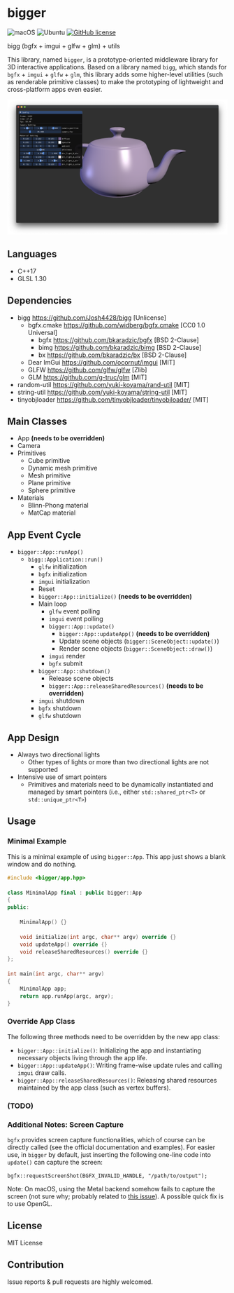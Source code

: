 # bigger

![macOS](https://github.com/yuki-koyama/bigger/workflows/macOS/badge.svg)
![Ubuntu](https://github.com/yuki-koyama/bigger/workflows/Ubuntu/badge.svg)
[![GitHub license](https://img.shields.io/github/license/yuki-koyama/bigger)](https://github.com/yuki-koyama/bigger/blob/master/LICENSE)

bigg (bgfx + imgui + glfw + glm) + utils

This library, named `bigger`, is a prototype-oriented middleware library for 3D interactive applications. Based on a library named `bigg`, which stands for `bgfx` + `imgui` + `glfw` + `glm`, this library adds some higher-level utilities (such as renderable primitive classes) to make the prototyping of lightweight and cross-platform apps even easier.

![](./docs/screen_shot.png)

## Languages

- C++17
- GLSL 1.30

## Dependencies

- bigg <https://github.com/Josh4428/bigg> [Unlicense]
  - bgfx.cmake <https://github.com/widberg/bgfx.cmake> [CC0 1.0 Universal]
    - bgfx <https://github.com/bkaradzic/bgfx> [BSD 2-Clause]
    - bimg <https://github.com/bkaradzic/bimg> [BSD 2-Clause]
    - bx <https://github.com/bkaradzic/bx> [BSD 2-Clause]
  - Dear ImGui <https://github.com/ocornut/imgui> [MIT]
  - GLFW <https://github.com/glfw/glfw> [Zlib]
  - GLM <https://github.com/g-truc/glm> [MIT]
- random-util <https://github.com/yuki-koyama/rand-util> [MIT]
- string-util <https://github.com/yuki-koyama/string-util> [MIT]
- tinyobjloader <https://github.com/tinyobjloader/tinyobjloader/> [MIT]

## Main Classes

- App __(needs to be overridden)__
- Camera
- Primitives
  - Cube primitive
  - Dynamic mesh primitive
  - Mesh primitive
  - Plane primitive
  - Sphere primitive
- Materials
  - Blinn-Phong material
  - MatCap material

## App Event Cycle

- `bigger::App::runApp()`
  - `bigg::Application::run()`
    - `glfw` initialization
    - `bgfx` initialization
    - `imgui` initialization
    - Reset
    - `bigger::App::initialize()` __(needs to be overridden)__
    - Main loop
      - `glfw` event polling
      - `imgui` event polling
      - `bigger::App::update()`
        - `bigger::App::updateApp()` __(needs to be overridden)__
        - Update scene objects (`bigger::SceneObject::update()`)
        - Render scene objects (`bigger::SceneObject::draw()`)
      - `imgui` render
      - `bgfx` submit
    - `bigger::App::shutdown()`
      - Release scene objects
      - `bigger::App::releaseSharedResources()` __(needs to be overridden)__
    - `imgui` shutdown
    - `bgfx` shutdown
    - `glfw` shutdown

## App Design

- Always two directional lights
  - Other types of lights or more than two directional lights are not supported
- Intensive use of smart pointers
  - Primitives and materials need to be dynamically instantiated and managed by smart pointers (i.e., either `std::shared_ptr<T>` or `std::unique_ptr<T>`)

## Usage

### Minimal Example

This is a minimal example of using `bigger::App`. This app just shows a blank window and do nothing.

```cpp
#include <bigger/app.hpp>

class MinimalApp final : public bigger::App
{
public:

    MinimalApp() {}

    void initialize(int argc, char** argv) override {}
    void updateApp() override {}
    void releaseSharedResources() override {}
};

int main(int argc, char** argv)
{
    MinimalApp app;
    return app.runApp(argc, argv);
}
```

### Override App Class

The following three methods need to be overridden by the new app class:

- `bigger::App::initialize()`: Initializing the app and instantiating necessary objects living through the app life.
- `bigger::App::updateApp()`: Writing frame-wise update rules and calling `imgui` draw calls.
- `bigger::App::releaseSharedResources()`: Releasing shared resources maintained by the app class (such as vertex buffers).

### (TODO)

### Additional Notes: Screen Capture

`bgfx` provides screen capture functionalities, which of course can be directly called (see the official documentation and examples). For easier use, in `bigger` by default, just inserting the following one-line code into `update()` can capture the screen:

```
bgfx::requestScreenShot(BGFX_INVALID_HANDLE, "/path/to/output");
```

Note: On macOS, using the Metal backend somehow fails to capture the screen (not sure why; probably related to [this issue](https://github.com/bkaradzic/bgfx/issues/1833)). A possible quick fix is to use OpenGL.

## License

MIT License

## Contribution

Issue reports & pull requests are highly welcomed.
